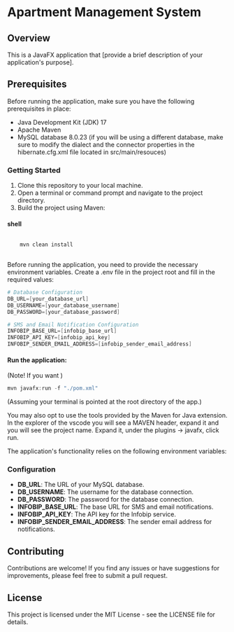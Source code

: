 # Apartment Management System

## Overview
This is a JavaFX application that [provide a brief description of your application's purpose].

## Prerequisites
Before running the application, make sure you have the following prerequisites in place:

* Java Development Kit (JDK) 17
* Apache Maven
* MySQL database 8.0.23 (if you will be using a different database, make sure to modify the dialect and the connector properties in the hibernate.cfg.xml file located in src/main/resouces)


### Getting Started

1. Clone this repository to your local machine.
2. Open a terminal or command prompt and navigate to the project directory.
3. Build the project using Maven:

#### shell

``` Powershell

    mvn clean install
    
```
Before running the application, you need to provide the necessary environment variables. Create a .env file in the project root and fill in the required values:

``` Powershell
# Database Configuration
DB_URL=[your_database_url]
DB_USERNAME=[your_database_username]
DB_PASSWORD=[your_database_password]

# SMS and Email Notification Configuration
INFOBIP_BASE_URL=[infobip_base_url]
INFOBIP_API_KEY=[infobip_api_key]
INFOBIP_SENDER_EMAIL_ADDRESS=[infobip_sender_email_address]
```

#### Run the application:
(Note! If you want )

```Powershell
mvn javafx:run -f "./pom.xml"
```
(Assuming your terminal is pointed at the root directory of the app.)

You may also opt to use the tools provided by the Maven for Java extension.
In the explorer of the vscode you will see a MAVEN header, expand it and you will see the project name. Expand it, under the plugins -> javafx, click run.


The application's functionality relies on the following environment variables:
### Configuration

* **DB_URL**: The URL of your MySQL database.
* **DB_USERNAME**: The username for the database connection.
* **DB_PASSWORD**: The password for the database connection.
* **INFOBIP_BASE_URL**: The base URL for SMS and email notifications.
* **INFOBIP_API_KEY**: The API key for the Infobip service.
* **INFOBIP_SENDER_EMAIL_ADDRESS**: The sender email address for notifications.

## Contributing
Contributions are welcome! If you find any issues or have suggestions for improvements, please feel free to submit a pull request.

## License
This project is licensed under the MIT License - see the LICENSE file for details.